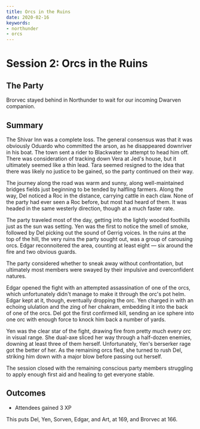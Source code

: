 ```yaml
---
title: Orcs in the Ruins
date: 2020-02-16
keywords:
- northunder
- orcs
---
```


# Session 2: Orcs in the Ruins

## The Party

Brorvec stayed behind in Northunder to wait for our incoming Dwarven companion.

## Summary

The Shivar Inn was a complete loss.
The general consensus was that it was obviously Oduardo who committed the arson, as he disappeared downriver in his boat.
The town sent a rider to Blackwater to attempt to head him off.
There was consideration of tracking down Vera at Jed's house, but it ultimately seemed like a thin lead.
Tara seemed resigned to the idea that there was likely no justice to be gained, so the party continued on their way.

The journey along the road was warm and sunny, along well-maintained bridges fields just beginning to be tended by halfling farmers.
Along the way, Del noticed a Roc in the distance, carrying cattle in each claw.
None of the party had ever seen a Roc before, but most had heard of them.
It was headed in the same westerly direction, though at a much faster rate.

The party traveled most of the day, getting into the lightly wooded foothills just as the sun was setting.
Yen was the first to notice the smell of smoke, followed by Del picking out the sound of Gerrig voices.
In the ruins at the top of the hill, the very ruins the party sought out, was a group of carousing orcs.
Edgar reconnoitered the area, counting at least eight — six around the fire and two obvious guards.

The party considered whether to sneak away without confrontation, but ultimately most members were swayed by their impulsive and overconfident natures.

Edgar opened the fight with an attempted assassination of one of the orcs, which unfortunately didn't manage to make it through the orc's pot helm.
Edgar kept at it, though, eventually dropping the orc.
Yen charged in with an echoing ululation and the zing of her chakram, embedding it into the back of one of the orcs.
Del got the first confirmed kill, sending an ice sphere into one orc with enough force to knock him back a number of yards.

Yen was the clear star of the fight, drawing fire from pretty much every orc in visual range.
She dual-axe sliced her way through a half-dozen enemies, downing at least three of them herself.
Unfortunately, Yen's berserker rage got the better of her.
As the remaining orcs fled, she turned to rush Del, striking him down with a major blow before passing out herself.

The session closed with the remaining conscious party members struggling to apply enough first aid and healing to get everyone stable. 

## Outcomes

* Attendees gained 3 XP

This puts Del, Yen, Sorven, Edgar, and Art, at 169, and Brorvec at 166.
